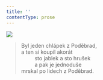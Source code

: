 ```yaml
---
title: ''
contentType: prose
---
```


![](../Images/072.jpg)

> Byl jeden chlápek z Poděbrad,  
> a ten si koupil akorát  
>          sto jablek a sto hrušek  
>          a pak je jednoduše  
> mrskal po lidech z Poděbrad.
